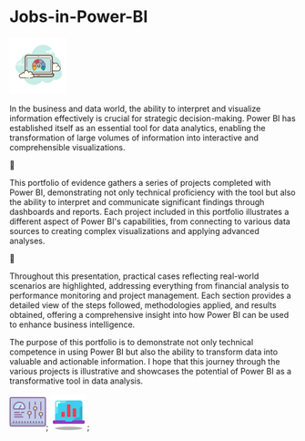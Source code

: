 # Jobs-in-Power-BI  
<div>
        <img src="https://github.com/MFLopezBello/MFLopezBello/blob/main/src/icons8-macbook-de-rendimiento-100.png";
</div>
        
        
In the business and data world, the ability to interpret and visualize information effectively is crucial for strategic decision-making. Power BI has established itself as an essential tool for data analytics, enabling the transformation of large volumes of information into interactive and comprehensible visualizations.

🔭 

This portfolio of evidence gathers a series of projects completed with Power BI, demonstrating not only technical proficiency with the tool but also the ability to interpret and communicate significant findings through dashboards and reports. Each project included in this portfolio illustrates a different aspect of Power BI's capabilities, from connecting to various data sources to creating complex visualizations and applying advanced analyses.

💬 

Throughout this presentation, practical cases reflecting real-world scenarios are highlighted, addressing everything from financial analysis to performance monitoring and project management. Each section provides a detailed view of the steps followed, methodologies applied, and results obtained, offering a comprehensive insight into how Power BI can be used to enhance business intelligence.

The purpose of this portfolio is to demonstrate not only technical competence in using Power BI but also the ability to transform data into valuable and actionable information. I hope that this journey through the various projects is illustrative and showcases the potential of Power BI as a transformative tool in data analysis.
    <div>
        <img src="https://github.com/MFLopezBello/MFLopezBello/blob/main/src/icons8-panel-de-control-64.png" />;
        <img src="https://github.com/MFLopezBello/MFLopezBello/blob/main/src/icons8-métricas-del-portátil-64.png"/>;
</div>

